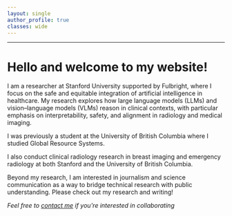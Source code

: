 ```yaml
---
layout: single
author_profile: true
classes: wide
---
```


<style>
/* Widen wrapper no matter which sidebar container is used */
.page__sidebar .author__avatar,
.sidebar .author__avatar,
.author__avatar {
  width: 200px !important;
  max-width: none !important;
  margin: 0 auto !important;
  display: block !important;
}

/* Enlarge the image and keep perfect circle */
.page__sidebar .author__avatar img,
.sidebar .author__avatar img,
.author__avatar img,
img[itemprop="image"].u-photo {
  width: 200px !important;
  height: auto !important;
  max-width: none !important;
  border-radius: 50% !important;
  display: block !important;
  margin: 0 auto !important;
}
</style>



---
# **Hello and welcome to my website!**

I am a researcher at Stanford University supported by Fulbright, where I focus on the safe and equitable integration of artificial intelligence in healthcare. My research explores how large language models (LLMs) and vision–language models (VLMs) reason in clinical contexts, with particular emphasis on interpretability, safety, and alignment in radiology and medical imaging.

I was previously a student at the University of British Columbia where I studied Global Resource Systems. 

I also conduct clinical radiology research in breast imaging and emergency radiology at both Stanford and the University of British Columbia.

Beyond my research, I am interested in journalism and science communication as a way to bridge technical research with public understanding. Please check out my research and writing!











*Feel free to [contact me](mailto:sonali3@stanford.edu) if you're interested in collaborating*
